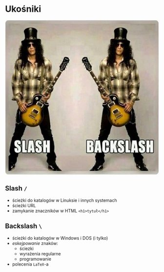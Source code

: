 # Ukośniki

![slash.jpg](slash.jpg)

## Slash `/`
- ścieżki do katalogów w Linuksie i innych systemach
- ścieżki URL
- zamykanie znaczników w HTML `<h1>tytuł</h1>`

## Backslash `\`
- ścieżki do katalogów w Windows i DOS (i tylko)
- *eskejpowanie* znaków:
  - ściezki
  - wyrażenia regularne
  - programowanie
- polecenia `LaTeX`-a

